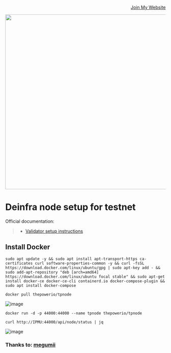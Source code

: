 <p style="font-size:14px" align="right">
<a href="https://upasian.org" target="_blank">Join My Website</a>
</p>

<p align="center">
  <img width="550" height="auto" src="https://user-images.githubusercontent.com/108946833/198363166-1fcfd9ad-326e-41d6-afee-5b8796e74876.png">
</p>

# Deinfra node setup for testnet

Official documentation:
>- [Validator setup instructions](https://doc.thepower.io/docs/Community/testnet-flow/#prerequisites-for-a-node)


## Install Docker
```
sudo apt update -y && sudo apt install apt-transport-https ca-certificates curl software-properties-common -y && curl -fsSL https://download.docker.com/linux/ubuntu/gpg | sudo apt-key add - && sudo add-apt-repository "deb [arch=amd64] https://download.docker.com/linux/ubuntu focal stable" && sudo apt-get install docker-ce docker-ce-cli containerd.io docker-compose-plugin && sudo apt install docker-compose
```
```
docker pull thepowerio/tpnode
```
![image](https://user-images.githubusercontent.com/108946833/198363579-ef38a53a-aea6-4ef1-b5ce-91af5ea3c042.png)


```
docker run -d -p 44000:44000 --name tpnode thepowerio/tpnode
```

```
curl http://IPMU:44000/api/node/status | jq
```
![image](https://user-images.githubusercontent.com/108946833/198363683-bbcee99c-d52a-4b3b-a1ad-65c72135d231.png)


### Thanks to: [megumii](https://megumii.eth.limo) 
